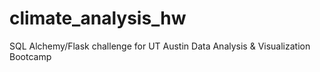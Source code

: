 # climate_analysis_hw
SQL Alchemy/Flask challenge for UT Austin Data Analysis &amp; Visualization Bootcamp
